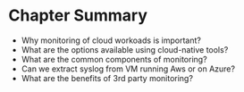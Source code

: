 # Chapter Summary

* Why monitoring of cloud workoads is important?
* What are the options available using cloud-native tools?
* What are the common components of monitoring?
* Can we extract syslog from VM running Aws or on Azure?
* What are the benefits of 3rd party monitoring?



